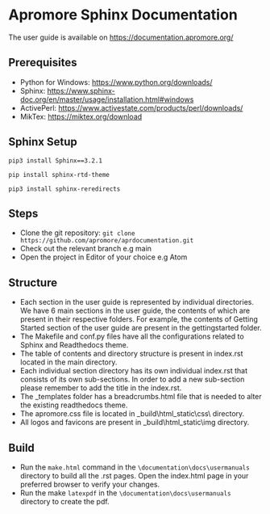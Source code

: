 
# Apromore Sphinx Documentation

The user guide is available on https://documentation.apromore.org/

## Prerequisites
- Python for Windows: https://www.python.org/downloads/
- Sphinx: https://www.sphinx-doc.org/en/master/usage/installation.html#windows
- ActivePerl: https://www.activestate.com/products/perl/downloads/
- MikTex: https://miktex.org/download

## Sphinx Setup
`pip3 install Sphinx==3.2.1`

`pip install sphinx-rtd-theme`

`pip3 install sphinx-reredirects`

## Steps
- Clone the git repository: `git clone https://github.com/apromore/aprdocumentation.git`
- Check out the relevant branch e.g main
- Open the project in Editor of your choice e.g Atom

## Structure
- Each section in the user guide is represented by individual directories. We have 6 main sections in the user guide, the contents of which are present in their respective folders. For example, the contents of Getting Started section of the user guide are present in the gettingstarted folder. 
- The Makefile and conf.py files have all the configurations related to Sphinx and Readthedocs theme.
- The table of contents and directory structure is present in index.rst located in the main directory. 
- Each individual section directory has its own individual index.rst that consists of its own sub-sections. In order to add a new sub-section please remember to add the title in the index.rst.
- The _templates folder has a breadcrumbs.html file that is needed to alter the existing readthedocs theme.
- The apromore.css file is located in _build\html\_static\css\ directory.
- All logos and favicons are present in _build\html_static\img directory.

## Build
- Run the `make.html` command in the `\documentation\docs\usermanuals` directory to build all the .rst pages. Open the index.html page in your preferred browser to verify your changes.
- Run the make `latexpdf` in the `\documentation\docs\usermanuals` directory to create the pdf.
